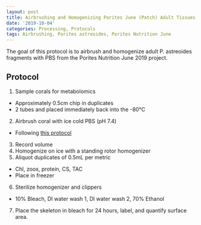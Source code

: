 ```yaml
---
layout: post
title: Airbrushing and Homogenizing Porites June (Patch) Adult Tissues
date: '2019-10-04'
categories: Processing, Protocols
tags: Airbrushing, Porites astreoides, Porites Nutrition June
---
```


The goal of this protocol is to airbrush and homogenize adult P. astreoides fragments with PBS from the Porites Nutrition June 2019 project.

## Protocol

1. Sample corals for metabolomics
  * Approximately 0.5cm chip in duplicates
  * 2 tubes and placed immediately back into the -80°C
2. Airbrush coral with ice cold PBS (pH 7.4)
  * Following [this protocol](https://hputnam.github.io/Putnam_Lab_Notebook/Coral_Tissue_Removal_protocol/)
3. Record volume
4. Homogenize on ice with a standing rotor homogenizer
5. Aliquot duplicates of 0.5mL per metric
  * Chl, zoox, protein, CS, TAC
  * Place in freezer
6. Sterilize homogenizer and clippers
  * 10% Bleach, DI water wash 1, DI water wash 2, 70% Ethanol
7. Place the skeleton in bleach for 24 hours, label, and quantify surface area.
